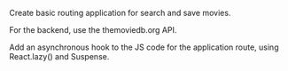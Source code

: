 Create basic routing application for search and save movies.

For the backend, use the themoviedb.org API.

Add an asynchronous hook to the JS code for the application route, using
React.lazy() and Suspense.
